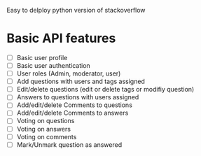Easy to delploy python version of stackoverflow

Basic API features
==================

- [ ] Basic user profile
- [ ] Basic user authentication
- [ ] User roles (Admin, moderator, user)
- [ ] Add questions with users and tags assigned
- [ ] Edit/delete questions (edit or delete tags or modifiy question)
- [ ] Answers to questions with users assigned
- [ ] Add/edit/delete Comments to questions
- [ ] Add/edit/delete Comments to answers
- [ ] Voting on questions
- [ ] Voting on answers
- [ ] Voting on comments
- [ ] Mark/Unmark question as answered